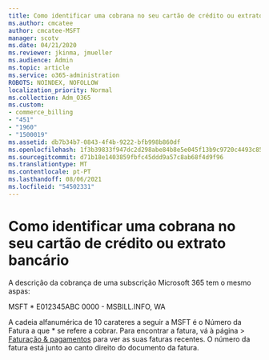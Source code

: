 ```yaml
---
title: Como identificar uma cobrana no seu cartão de crédito ou extrato bancário
ms.author: cmcatee
author: cmcatee-MSFT
manager: scotv
ms.date: 04/21/2020
ms.reviewer: jkinma, jmueller
ms.audience: Admin
ms.topic: article
ms.service: o365-administration
ROBOTS: NOINDEX, NOFOLLOW
localization_priority: Normal
ms.collection: Adm_O365
ms.custom:
- commerce_billing
- "451"
- "1960"
- "1500019"
ms.assetid: db7b34b7-0843-4f4b-9222-bfb998b860df
ms.openlocfilehash: 1f3b39833f947dc2d298abe84b8e5e045f13b9c9720c4493c85273ea5afa2ebb
ms.sourcegitcommit: d71b18e1403859fbfc45ddd9a57c8ab68f4d9f96
ms.translationtype: MT
ms.contentlocale: pt-PT
ms.lasthandoff: 08/06/2021
ms.locfileid: "54502331"
---
```

# <a name="how-to-identify-a-charge-on-your-credit-card-or-bank-statement"></a>Como identificar uma cobrana no seu cartão de crédito ou extrato bancário

A descrição da cobrança de uma subscrição Microsoft 365 tem o mesmo aspas:
  
MSFT \* E012345ABC 0000 - MSBILL.INFO, WA
  
A cadeia alfanumérica de 10 carateres a seguir a MSFT é o Número da Fatura a que \* se refere a cobrar. Para encontrar a fatura, vá à página  \> [Faturação & pagamentos](https://go.microsoft.com/fwlink/p/?linkid=848039) para ver as suas faturas recentes. O número da fatura está junto ao canto direito do documento da fatura.